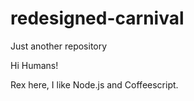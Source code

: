 # redesigned-carnival
Just another repository

Hi Humans!  

Rex here, I like Node.js and Coffeescript.
